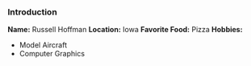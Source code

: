 ### Introduction

**Name:** Russell Hoffman
**Location:** Iowa
**Favorite Food:** Pizza
**Hobbies:**
  * Model Aircraft
  * Computer Graphics
